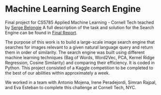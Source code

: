# Machine Learning Search Engine

Final project for CS5785 Applied Machine Learning - Cornell Tech teached by [Serge Belongie](https://scholar.google.com/citations?user=ORr4XJYAAAAJ&hl=en)
A full description of the task and solution for the Search Engine can be found in [Final Report](AML_Final.pdf).

The purpose of this work is to build a large-scale image search engine that searches for images relevant to a given natural language query and return them in order of similarity. The search engine was built using different machine learning techniques (Bag of Words, Word2Vec, PCA, Kernel Ridge Regression, Cosine Similarity) and comparing their efficiency. It is coded in Python. This project consisted of a Kaggle competition to be completed to the best of our abilities within approximately a week.

We worked in a team with Antonio Mojena, Irene Peradejordi, Simran Rajpal, and Eva Esteban to complete this challenge at Cornell Tech, NYC.

